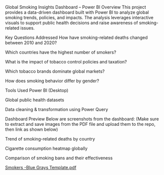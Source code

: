  Global Smoking Insights Dashboard – Power BI
 Overview
This project provides a data-driven dashboard built with Power BI to analyze global smoking trends, policies, and impacts. The analysis leverages interactive visuals to support public health decisions and raise awareness of smoking-related issues.

 Key Questions Addressed
How have smoking-related deaths changed between 2010 and 2020?

Which countries have the highest number of smokers?

What is the impact of tobacco control policies and taxation?

Which tobacco brands dominate global markets?

How does smoking behavior differ by gender?

 Tools Used
Power BI (Desktop)

Global public health datasets

Data cleaning & transformation using Power Query

 Dashboard Preview
Below are screenshots from the dashboard:
(Make sure to extract and save images from the PDF file and upload them to the repo, then link as shown below)


Trend of smoking-related deaths by country


Cigarette consumption heatmap globally


Comparison of smoking bans and their effectiveness

[Smokers -Blue Grays Template.pdf](https://github.com/user-attachments/files/19965295/Smokers.-Blue.Grays.Template.pdf)



